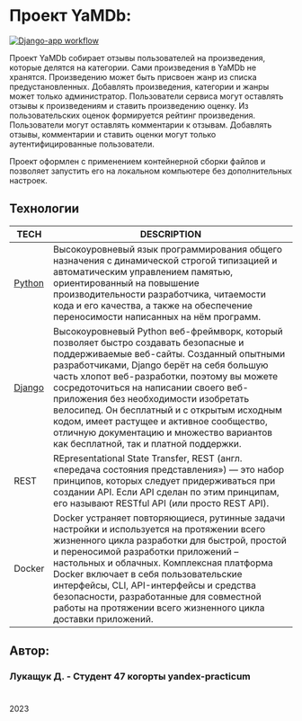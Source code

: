 # Проект YaMDb:

[![Django-app workflow](https://github.com/JustKarik/yamdb_final/actions/workflows/yamdb_workflow.yml/badge.svg)](https://github.com/JustKarik/yamdb_final/actions/workflows/yamdb_workflow.yml)

Проект YaMDb собирает отзывы пользователей на произведения, которые делятся на категории. 
Сами произведения в YaMDb не хранятся.
Произведению может быть присвоен жанр из списка предустановленных. 
Добавлять произведения, категории и жанры может только администратор.
Пользователи сервиса могут оставлять отзывы к произведениям и ставить произведению оценку. Из пользовательских оценок формируется рейтинг произведения.
Пользователи могут оставлять комментарии к отзывам.
Добавлять отзывы, комментарии и ставить оценки могут только аутентифицированные пользователи.

Проект оформлен с применением контейнерной сборки файлов и позволяет запустить его на локальном компьютере без дополнительных настроек.


## Технологии

| TECH                                     | DESCRIPTION                                                                                                                                                                                                                                                                                                                                                                                                                                                                                     |
|------------------------------------------|-------------------------------------------------------------------------------------------------------------------------------------------------------------------------------------------------------------------------------------------------------------------------------------------------------------------------------------------------------------------------------------------------------------------------------------------------------------------------------------------------|
| [Python](https://www.python.org/)        | Высокоуровневый язык программирования общего назначения с динамической строгой типизацией и автоматическим управлением памятью, ориентированный на повышение производительности разработчика, читаемости кода и его качества, а также на обеспечение переносимости написанных на нём программ.                                                                                                                                                                                                  |
| [Django](https://www.djangoproject.com/) | Высокоуровневый Python веб-фреймворк, который позволяет быстро создавать безопасные и поддерживаемые веб-сайты. Созданный опытными разработчиками, Django берёт на себя большую часть хлопот веб-разработки, поэтому вы можете сосредоточиться на написании своего веб-приложения без необходимости изобретать велосипед. Он бесплатный и с открытым исходным кодом, имеет растущее и активное сообщество, отличную документацию и множество вариантов как бесплатной, так и платной поддержки. |
| REST                                     | REpresentational State Transfer, REST (англ. «передача состояния представления») — это набор принципов, которых следует придерживаться при создании API. Если API сделан по этим принципам, его называют RESTful API (или просто REST API).                                                                                                                                                                                                                                                     |
| Docker                                   | Docker устраняет повторяющиеся, рутинные задачи настройки и используется на протяжении всего жизненного цикла разработки для быстрой, простой и переносимой разработки приложений – настольных и облачных. Комплексная платформа Docker включает в себя пользовательские интерфейсы, CLI, API-интерфейсы и средства безопасности, разработанные для совместной работы на протяжении всего жизненного цикла доставки приложений.                                                                                                                                                                                                                                                                                                                                                                                                                                                                                                |


## Автор:
### Лукащук Д.  - Студент 47 когорты yandex-practicum
#
2023